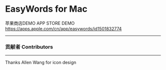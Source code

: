EasyWords for Mac
=================
苹果商店DEMO APP STORE DEMO
<https://apps.apple.com/cn/app/easywords/id1501832774>

------------------
### 贡献者 Contributors
------------------
Thanks Allen Wang for icon design   